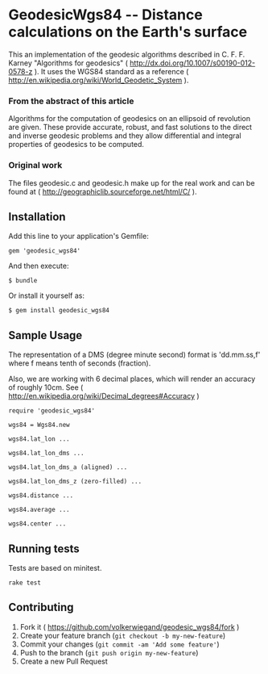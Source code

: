 # GeodesicWgs84 -- Distance calculations on the Earth's surface

This an implementation of the geodesic algorithms described in
C. F. F. Karney "Algorithms for geodesics" ( http://dx.doi.org/10.1007/s00190-012-0578-z ).
It uses the WGS84 standard as a reference ( http://en.wikipedia.org/wiki/World_Geodetic_System ).

### From the abstract of this article

Algorithms for the computation of geodesics on
an ellipsoid of revolution are given. These provide accurate,
robust, and fast solutions to the direct and inverse geodesic
problems and they allow differential and integral properties
of geodesics to be computed.

### Original work

The files geodesic.c and geodesic.h make up for the real work and can be found
at ( http://geographiclib.sourceforge.net/html/C/ ).

## Installation

Add this line to your application's Gemfile:

    gem 'geodesic_wgs84'

And then execute:

    $ bundle

Or install it yourself as:

    $ gem install geodesic_wgs84

## Sample Usage

The representation of a DMS (degree minute second) format is 'dd.mm.ss,f'
where f means tenth of seconds (fraction).

Also, we are working with 6 decimal places, which will render an accuracy
of roughly 10cm. See ( http://en.wikipedia.org/wiki/Decimal_degrees#Accuracy )

    require 'geodesic_wgs84'

    wgs84 = Wgs84.new

    wgs84.lat_lon ...

    wgs84.lat_lon_dms ...

    wgs84.lat_lon_dms_a (aligned) ...

    wgs84.lat_lon_dms_z (zero-filled) ...

    wgs84.distance ...

    wgs84.average ...

    wgs84.center ...

## Running tests

Tests are based on minitest.

    rake test

## Contributing

1. Fork it ( https://github.com/volkerwiegand/geodesic_wgs84/fork )
2. Create your feature branch (`git checkout -b my-new-feature`)
3. Commit your changes (`git commit -am 'Add some feature'`)
4. Push to the branch (`git push origin my-new-feature`)
5. Create a new Pull Request
